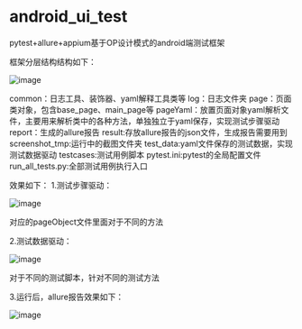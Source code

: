 # android_ui_test
pytest+allure+appium基于OP设计模式的android端测试框架

框架分层结构结构如下：

![image](https://user-images.githubusercontent.com/21330243/126063395-5e36897c-0e73-40a9-80b0-e8a6791d6c9d.png)


common：日志工具、装饰器、yaml解释工具类等
log：日志文件夹
page：页面类对象，包含base_page、main_page等
pageYaml：放置页面对象yaml解析文件，主要用来解析类中的各种方法，单独独立于yaml保存，实现测试步骤驱动
report：生成的allure报告
result:存放allure报告的json文件，生成报告需要用到
screenshot_tmp:运行中的截图文件夹
test_data:yaml文件保存的测试数据，实现测试数据驱动
testcases:测试用例脚本
pytest.ini:pytest的全局配置文件
run_all_tests.py:全部测试用例执行入口


效果如下：
1.测试步骤驱动：

![image](https://user-images.githubusercontent.com/21330243/126063645-fd7f3954-746a-4efc-adf3-bd8c0a1b14b5.png)

对应的pageObject文件里面对于不同的方法

2.测试数据驱动：

![image](https://user-images.githubusercontent.com/21330243/126063660-5739b95d-c058-44ff-bcea-a00f0bac00e8.png)

对于不同的测试脚本，针对不同的测试方法

3.运行后，allure报告效果如下：

![image](https://user-images.githubusercontent.com/21330243/126063709-8d5c893e-7c6d-4074-9917-7d60d061d3f4.png)
